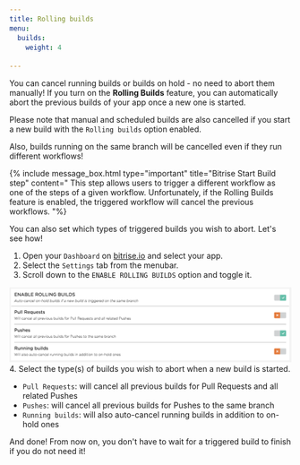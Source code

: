 ```yaml
---
title: Rolling builds
menu:
  builds:
    weight: 4

---
```


You can cancel running builds or builds on hold - no need to abort them manually! If you turn on the **Rolling Builds** feature, you can automatically abort the previous builds of your app once a new one is started.

Please note that manual and scheduled builds are also cancelled if you start a new build with the `Rolling builds` option enabled.

Also, builds running on the same branch will be cancelled even if they run different workflows!

{% include message_box.html type="important" title="Bitrise Start Build step" content=" This step allows users to trigger a different workflow as one of the steps of a given workflow. Unfortunately, if the Rolling Builds feature is enabled, the triggered workflow will cancel the previous workflows. "%}

You can also set which types of triggered builds you wish to abort. Let's see how!

1. Open your `Dashboard` on [bitrise.io](https://www.bitrise.io) and select your app.
2. Select the `Settings` tab from the menubar.
3. Scroll down to the `ENABLE ROLLING BUILDS` option and toggle it.

  ![Rolling Builds](/img/getting-started/rolling-builds.png)
4. Select the type(s) of builds you wish to abort when a new build is started.
  * `Pull Requests`: will cancel all previous builds for Pull Requests and all related Pushes
  * `Pushes`: will cancel all previous builds for Pushes to the same branch
  * `Running builds`: will also auto-cancel running builds in addition to on-hold ones

And done! From now on, you don't have to wait for a triggered build to finish if you do not need it!
